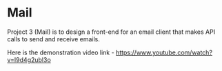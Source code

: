 # Mail

Project 3 (Mail) is to design a front-end for an email client that makes API calls to send and receive emails.

Here is the demonstration video link - https://www.youtube.com/watch?v=I9d4g2ubl3o
